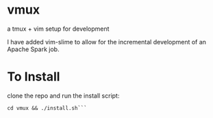 # vmux
a tmux + vim setup for development 

I have added vim-slime to allow for the incremental development of an Apache Spark job. 

# To Install
clone the repo and run the install script:

```git clone git@github.com:genspire/vmux.git &&  \
cd vmux && ./install.sh```
